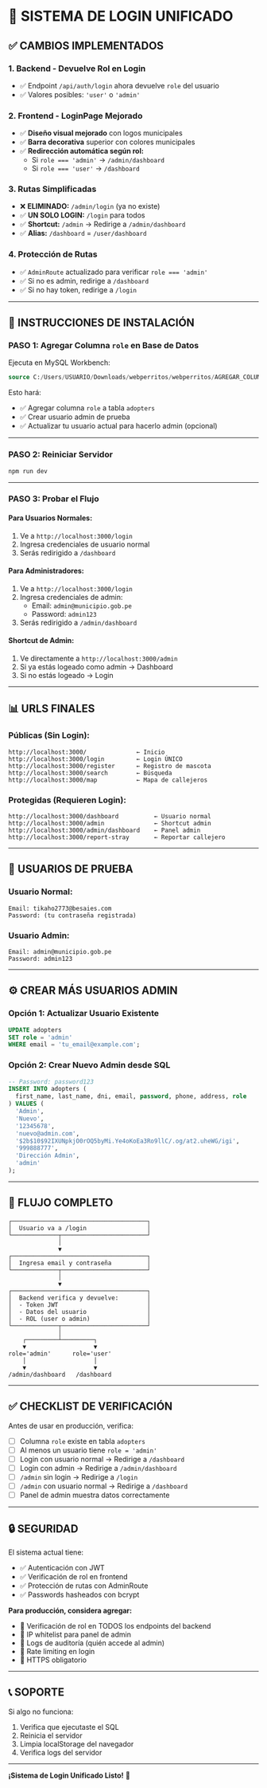 # 🔐 SISTEMA DE LOGIN UNIFICADO

## ✅ CAMBIOS IMPLEMENTADOS

### **1. Backend - Devuelve Rol en Login**
- ✅ Endpoint `/api/auth/login` ahora devuelve `role` del usuario
- ✅ Valores posibles: `'user'` o `'admin'`

### **2. Frontend - LoginPage Mejorado**
- ✅ **Diseño visual mejorado** con logos municipales
- ✅ **Barra decorativa** superior con colores municipales
- ✅ **Redirección automática según rol:**
  - Si `role === 'admin'` → `/admin/dashboard`
  - Si `role === 'user'` → `/dashboard`

### **3. Rutas Simplificadas**
- ❌ **ELIMINADO:** `/admin/login` (ya no existe)
- ✅ **UN SOLO LOGIN:** `/login` para todos
- ✅ **Shortcut:** `/admin` → Redirige a `/admin/dashboard`
- ✅ **Alias:** `/dashboard` = `/user/dashboard`

### **4. Protección de Rutas**
- ✅ `AdminRoute` actualizado para verificar `role === 'admin'`
- ✅ Si no es admin, redirige a `/dashboard`
- ✅ Si no hay token, redirige a `/login`

---

## 🚀 INSTRUCCIONES DE INSTALACIÓN

### **PASO 1: Agregar Columna `role` en Base de Datos**

Ejecuta en MySQL Workbench:
```sql
source C:/Users/USUARIO/Downloads/webperritos/webperritos/AGREGAR_COLUMNA_ROLE.sql;
```

Esto hará:
- ✅ Agregar columna `role` a tabla `adopters`
- ✅ Crear usuario admin de prueba
- ✅ Actualizar tu usuario actual para hacerlo admin (opcional)

---

### **PASO 2: Reiniciar Servidor**

```bash
npm run dev
```

---

### **PASO 3: Probar el Flujo**

#### **Para Usuarios Normales:**
1. Ve a `http://localhost:3000/login`
2. Ingresa credenciales de usuario normal
3. Serás redirigido a `/dashboard`

#### **Para Administradores:**
1. Ve a `http://localhost:3000/login`
2. Ingresa credenciales de admin:
   - Email: `admin@municipio.gob.pe`
   - Password: `admin123`
3. Serás redirigido a `/admin/dashboard`

#### **Shortcut de Admin:**
1. Ve directamente a `http://localhost:3000/admin`
2. Si ya estás logeado como admin → Dashboard
3. Si no estás logeado → Login

---

## 📊 URLS FINALES

### **Públicas (Sin Login):**
```
http://localhost:3000/              ← Inicio
http://localhost:3000/login         ← Login ÚNICO
http://localhost:3000/register      ← Registro de mascota
http://localhost:3000/search        ← Búsqueda
http://localhost:3000/map           ← Mapa de callejeros
```

### **Protegidas (Requieren Login):**
```
http://localhost:3000/dashboard          ← Usuario normal
http://localhost:3000/admin              ← Shortcut admin
http://localhost:3000/admin/dashboard    ← Panel admin
http://localhost:3000/report-stray       ← Reportar callejero
```

---

## 🔑 USUARIOS DE PRUEBA

### **Usuario Normal:**
```
Email: tikaho2773@besaies.com
Password: (tu contraseña registrada)
```

### **Usuario Admin:**
```
Email: admin@municipio.gob.pe
Password: admin123
```

---

## ⚙️ CREAR MÁS USUARIOS ADMIN

### **Opción 1: Actualizar Usuario Existente**
```sql
UPDATE adopters 
SET role = 'admin' 
WHERE email = 'tu_email@example.com';
```

### **Opción 2: Crear Nuevo Admin desde SQL**
```sql
-- Password: password123
INSERT INTO adopters (
  first_name, last_name, dni, email, password, phone, address, role
) VALUES (
  'Admin',
  'Nuevo',
  '12345678',
  'nuevo@admin.com',
  '$2b$10$92IXUNpkjO0rOQ5byMi.Ye4oKoEa3Ro9llC/.og/at2.uheWG/igi',
  '999888777',
  'Dirección Admin',
  'admin'
);
```

---

## 🎯 FLUJO COMPLETO

```
┌──────────────────────────────────────┐
│  Usuario va a /login                 │
└─────────────┬────────────────────────┘
              │
              ▼
┌──────────────────────────────────────┐
│  Ingresa email y contraseña          │
└─────────────┬────────────────────────┘
              │
              ▼
┌──────────────────────────────────────┐
│  Backend verifica y devuelve:        │
│  - Token JWT                         │
│  - Datos del usuario                 │
│  - ROL (user o admin)                │
└─────────────┬────────────────────────┘
              │
    ┌─────────┴─────────┐
    ▼                   ▼
role='admin'      role='user'
    │                   │
    ▼                   ▼
/admin/dashboard   /dashboard
```

---

## ✅ CHECKLIST DE VERIFICACIÓN

Antes de usar en producción, verifica:

- [ ] Columna `role` existe en tabla `adopters`
- [ ] Al menos un usuario tiene `role = 'admin'`
- [ ] Login con usuario normal → Redirige a `/dashboard`
- [ ] Login con admin → Redirige a `/admin/dashboard`
- [ ] `/admin` sin login → Redirige a `/login`
- [ ] `/admin` con usuario normal → Redirige a `/dashboard`
- [ ] Panel de admin muestra datos correctamente

---

## 🔒 SEGURIDAD

El sistema actual tiene:
- ✅ Autenticación con JWT
- ✅ Verificación de rol en frontend
- ✅ Protección de rutas con AdminRoute
- ✅ Passwords hasheados con bcrypt

**Para producción, considera agregar:**
- 🔐 Verificación de rol en TODOS los endpoints del backend
- 🔐 IP whitelist para panel de admin
- 🔐 Logs de auditoría (quién accede al admin)
- 🔐 Rate limiting en login
- 🔐 HTTPS obligatorio

---

## 📞 SOPORTE

Si algo no funciona:
1. Verifica que ejecutaste el SQL
2. Reinicia el servidor
3. Limpia localStorage del navegador
4. Verifica logs del servidor

---

**¡Sistema de Login Unificado Listo!** 🎉
